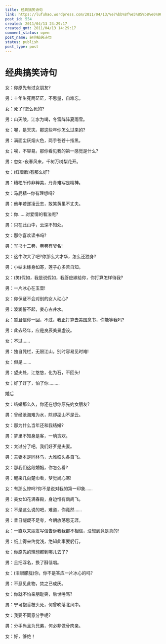 ```yaml
---
title: 经典搞笑诗句
link: https://lufuhao.wordpress.com/2011/04/13/%e7%bb%8f%e5%85%b8%e6%90%9e%e7%ac%91%e8%af%97%e5%8f%a5/
post_id: 554
created: 2011/04/13 23:29:17
created_gmt: 2011/04/13 14:29:17
comment_status: open
post_name: 经典搞笑诗句
status: publish
post_type: post
---
```


# 经典搞笑诗句

女：你原先有过女朋友?

男：十年生死两茫茫，不思量，自难忘。

女：死了?怎么死的?

男：山天陵，江水为竭，冬雷阵阵夏雨雪。

女：喔，是天灾。那这些年你怎么过来的?

男：满面尘灰烟火色，两手苍苍十指黑。

女；唉，不容易。那你看见我的第一感觉是什么?

男：忽如-夜春风来，千树万树梨花开。

女：(红着脸)有那么好?

男：糟粕所传非粹美，丹青难写是精神。

女：马屁精--你有理想吗?

男：他年若遂凌云志，敢笑黄巢不丈夫。

女：你……对爱情的看法呢?

男：只在此山中，云深不知处。

女：那你喜欢读书吗?

男：军书十二卷，卷卷有爷名!

女：这牛吹大了吧?你那么大才华，怎么还独身?

男：小姑未嫁身如寄，莲子心多苦自知。

女：(笑)假如，我是说假如，我答应嫁给你，你打算怎样待我?

男：一片冰心在玉壶!

女：你保证不会对别的女人动心?

男：波澜誓不起，妾心古井水。

女：暂且信你一回，不过，我正打算去美国念书，你能等我吗?

男：此去经年，应是良辰美景虚设。

女：不过……

男：独自凭栏，无限江山，别时容易见时难!

女：但是…….

男：望夫处，江悠悠，化为石，不回头!

女；好了好了，怕了你………

 

婚后

女：结婚那么久，你还在想你原先妁女朋友?

男：曾经沧海难为水，除却巫山不是云。

女：那为什么当年还和我结婚?

男：梦里不知身是客，一晌贪欢。

女：太过分了吧。我们好歹是夫妻。

男：夫妻本是同林鸟，大难临头各自飞。

女：那我们这段婚姻，你怎么看?

男：醒来几向楚巾看，梦觉尚心寒!

女：有那么惨吗?你不是说对我的第一印象……

男：美女如花满春殿，身边惟有鹧鸪飞。

女：不是这么说的吧，难道，你竟然……

男：昔日龌龊不足夸，今朝放荡思无涯。

女：一直以来朋友写信告诉我我都不相信，没想到竟是真的!

男：纸上得来终觉浅，绝知此事要躬行。

女：你原先的理想都到哪儿去了?

男：且把浮名，换了斟低唱。

女：(泪眼朦胧)你，你不是答应一片冰心的吗?

男：不忍见此物，焚之已成灰。

女：你就不怕亲朋耻笑，后世唾骂?

男：宁可抱香枝头死，何曾吹落北风中。

女：我要不同意分手呢?

男：分手尚且为兄弟，何必非做骨肉亲。

女：好，够绝！
